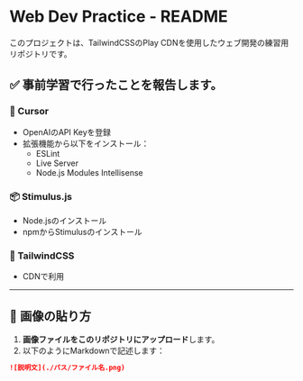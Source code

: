 # Web Dev Practice - README

このプロジェクトは、TailwindCSSのPlay CDNを使用したウェブ開発の練習用リポジトリです。

## ✅ 事前学習で行ったことを報告します。

### 🔧 Cursor
- OpenAIのAPI Keyを登録
- 拡張機能から以下をインストール：
  - ESLint
  - Live Server
  - Node.js Modules Intellisense

### 📦 Stimulus.js
- Node.jsのインストール
- npmからStimulusのインストール

### 🎨 TailwindCSS
- CDNで利用

---

## 📸 画像の貼り方
1. **画像ファイルをこのリポジトリにアップロード**します。
2. 以下のようにMarkdownで記述します：

```markdown
![説明文](./パス/ファイル名.png)
